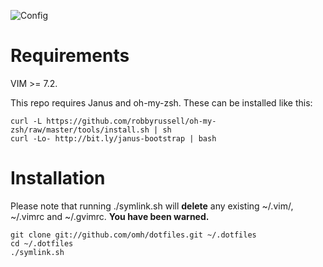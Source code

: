 ![Config](http://d2-05.twitpicproxy.com/photos/large/546095529.png?key=1027769)

# Requirements #

VIM >= 7.2.

This repo requires Janus and oh-my-zsh. These can be installed like this:

    curl -L https://github.com/robbyrussell/oh-my-zsh/raw/master/tools/install.sh | sh
    curl -Lo- http://bit.ly/janus-bootstrap | bash

# Installation #

Please note that running ./symlink.sh will **delete** any existing ~/.vim/, ~/.vimrc and ~/.gvimrc. 
**You have been warned.**

    git clone git://github.com/omh/dotfiles.git ~/.dotfiles
    cd ~/.dotfiles
    ./symlink.sh

